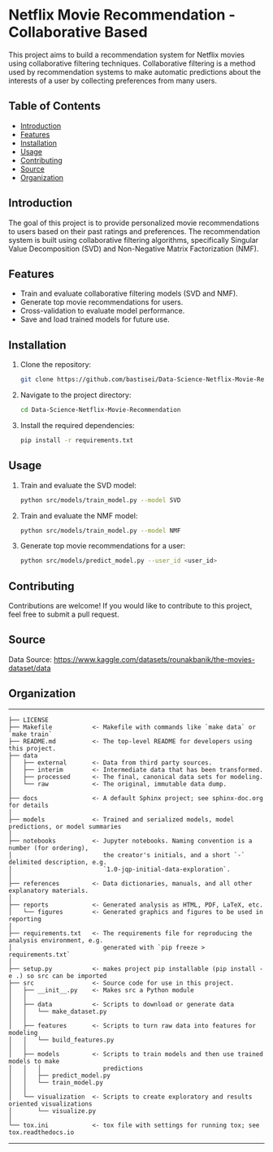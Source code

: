 # Netflix Movie Recommendation - Collaborative Based

This project aims to build a recommendation system for Netflix movies using collaborative filtering techniques. Collaborative filtering is a method used by recommendation systems to make automatic predictions about the interests of a user by collecting preferences from many users.

## Table of Contents

- [Introduction](#introduction)
- [Features](#features)
- [Installation](#installation)
- [Usage](#usage)
- [Contributing](#contributing)
- [Source](#source)
- [Organization](#organization)

## Introduction

The goal of this project is to provide personalized movie recommendations to users based on their past ratings and preferences. The recommendation system is built using collaborative filtering algorithms, specifically Singular Value Decomposition (SVD) and Non-Negative Matrix Factorization (NMF).

## Features

- Train and evaluate collaborative filtering models (SVD and NMF).
- Generate top movie recommendations for users.
- Cross-validation to evaluate model performance.
- Save and load trained models for future use.

## Installation

1. Clone the repository:
   ```bash
   git clone https://github.com/bastisei/Data-Science-Netflix-Movie-Recommendation.git

2. Navigate to the project directory: 
   ```bash
   cd Data-Science-Netflix-Movie-Recommendation

3. Install the required dependencies: 
   ```bash
   pip install -r requirements.txt

## Usage

1. Train and evaluate the SVD model: 
   ```bash
   python src/models/train_model.py --model SVD

2. Train and evaluate the NMF model: 
   ```bash
   python src/models/train_model.py --model NMF

3. Generate top movie recommendations for a user: 
   ```bash
   python src/models/predict_model.py --user_id <user_id>

## Contributing

Contributions are welcome! If you would like to contribute to this project, feel free to submit a pull request.

## Source

Data Source: https://www.kaggle.com/datasets/rounakbanik/the-movies-dataset/data

## Organization
------------

    ├── LICENSE
    ├── Makefile           <- Makefile with commands like `make data` or `make train`
    ├── README.md          <- The top-level README for developers using this project.
    ├── data
    │   ├── external       <- Data from third party sources.
    │   ├── interim        <- Intermediate data that has been transformed.
    │   ├── processed      <- The final, canonical data sets for modeling.
    │   └── raw            <- The original, immutable data dump.
    │
    ├── docs               <- A default Sphinx project; see sphinx-doc.org for details
    │
    ├── models             <- Trained and serialized models, model predictions, or model summaries
    │
    ├── notebooks          <- Jupyter notebooks. Naming convention is a number (for ordering),
    │                         the creator's initials, and a short `-` delimited description, e.g.
    │                         `1.0-jqp-initial-data-exploration`.
    │
    ├── references         <- Data dictionaries, manuals, and all other explanatory materials.
    │
    ├── reports            <- Generated analysis as HTML, PDF, LaTeX, etc.
    │   └── figures        <- Generated graphics and figures to be used in reporting
    │
    ├── requirements.txt   <- The requirements file for reproducing the analysis environment, e.g.
    │                         generated with `pip freeze > requirements.txt`
    │
    ├── setup.py           <- makes project pip installable (pip install -e .) so src can be imported
    ├── src                <- Source code for use in this project.
    │   ├── __init__.py    <- Makes src a Python module
    │   │
    │   ├── data           <- Scripts to download or generate data
    │   │   └── make_dataset.py
    │   │
    │   ├── features       <- Scripts to turn raw data into features for modeling
    │   │   └── build_features.py
    │   │
    │   ├── models         <- Scripts to train models and then use trained models to make
    │   │   │                 predictions
    │   │   ├── predict_model.py
    │   │   └── train_model.py
    │   │
    │   └── visualization  <- Scripts to create exploratory and results oriented visualizations
    │       └── visualize.py
    │
    └── tox.ini            <- tox file with settings for running tox; see tox.readthedocs.io


--------
